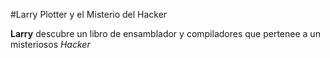 #Larry Plotter y el Misterio del Hacker

**Larry** descubre un libro de ensamblador y compiladores que pertenee a un misteriosos *Hacker*
